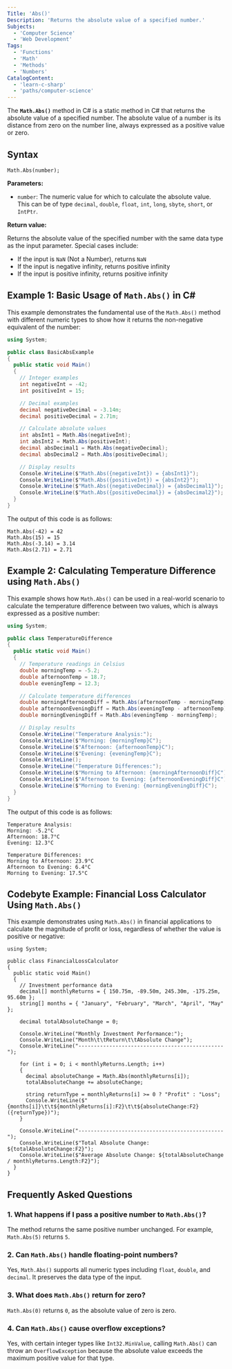 ```yaml
---
Title: 'Abs()'
Description: 'Returns the absolute value of a specified number.'
Subjects:
  - 'Computer Science'
  - 'Web Development'
Tags:
  - 'Functions'
  - 'Math'
  - 'Methods'
  - 'Numbers'
CatalogContent:
  - 'learn-c-sharp'
  - 'paths/computer-science'
---
```


The **`Math.Abs()`** method in C# is a static method in C# that returns the absolute value of a specified number. The absolute value of a number is its distance from zero on the number line, always expressed as a positive value or zero.

## Syntax

```pseudo
Math.Abs(number);
```

**Parameters:**

- `number`: The numeric value for which to calculate the absolute value. This can be of type `decimal`, `double`, `float`, `int`, `long`, `sbyte`, `short`, or `IntPtr`.

**Return value:**

Returns the absolute value of the specified number with the same data type as the input parameter. Special cases include:

- If the input is `NaN` (Not a Number), returns `NaN`
- If the input is negative infinity, returns positive infinity
- If the input is positive infinity, returns positive infinity

## Example 1: Basic Usage of `Math.Abs()` in C#

This example demonstrates the fundamental use of the `Math.Abs()` method with different numeric types to show how it returns the non-negative equivalent of the number:

```cs
using System;

public class BasicAbsExample
{
  public static void Main()
  {
    // Integer examples
    int negativeInt = -42;
    int positiveInt = 15;

    // Decimal examples
    decimal negativeDecimal = -3.14m;
    decimal positiveDecimal = 2.71m;

    // Calculate absolute values
    int absInt1 = Math.Abs(negativeInt);
    int absInt2 = Math.Abs(positiveInt);
    decimal absDecimal1 = Math.Abs(negativeDecimal);
    decimal absDecimal2 = Math.Abs(positiveDecimal);

    // Display results
    Console.WriteLine($"Math.Abs({negativeInt}) = {absInt1}");
    Console.WriteLine($"Math.Abs({positiveInt}) = {absInt2}");
    Console.WriteLine($"Math.Abs({negativeDecimal}) = {absDecimal1}");
    Console.WriteLine($"Math.Abs({positiveDecimal}) = {absDecimal2}");
  }
}
```

The output of this code is as follows:

```shell
Math.Abs(-42) = 42
Math.Abs(15) = 15
Math.Abs(-3.14) = 3.14
Math.Abs(2.71) = 2.71
```

## Example 2: Calculating Temperature Difference using `Math.Abs()`

This example shows how `Math.Abs()` can be used in a real-world scenario to calculate the temperature difference between two values, which is always expressed as a positive number:

```cs
using System;

public class TemperatureDifference
{
  public static void Main()
  {
    // Temperature readings in Celsius
    double morningTemp = -5.2;
    double afternoonTemp = 18.7;
    double eveningTemp = 12.3;

    // Calculate temperature differences
    double morningAfternoonDiff = Math.Abs(afternoonTemp - morningTemp);
    double afternoonEveningDiff = Math.Abs(eveningTemp - afternoonTemp);
    double morningEveningDiff = Math.Abs(eveningTemp - morningTemp);

    // Display results
    Console.WriteLine("Temperature Analysis:");
    Console.WriteLine($"Morning: {morningTemp}C");
    Console.WriteLine($"Afternoon: {afternoonTemp}C");
    Console.WriteLine($"Evening: {eveningTemp}C");
    Console.WriteLine();
    Console.WriteLine("Temperature Differences:");
    Console.WriteLine($"Morning to Afternoon: {morningAfternoonDiff}C");
    Console.WriteLine($"Afternoon to Evening: {afternoonEveningDiff}C");
    Console.WriteLine($"Morning to Evening: {morningEveningDiff}C");
  }
}
```

The output of this code is as follows:

```shell
Temperature Analysis:
Morning: -5.2°C
Afternoon: 18.7°C
Evening: 12.3°C

Temperature Differences:
Morning to Afternoon: 23.9°C
Afternoon to Evening: 6.4°C
Morning to Evening: 17.5°C
```

## Codebyte Example: Financial Loss Calculator Using `Math.Abs()`

This example demonstrates using `Math.Abs()` in financial applications to calculate the magnitude of profit or loss, regardless of whether the value is positive or negative:

```codebyte/csharp
using System;

public class FinancialLossCalculator
{
  public static void Main()
  {
    // Investment performance data
    decimal[] monthlyReturns = { 150.75m, -89.50m, 245.30m, -175.25m, 95.60m };
    string[] months = { "January", "February", "March", "April", "May" };

    decimal totalAbsoluteChange = 0;

    Console.WriteLine("Monthly Investment Performance:");
    Console.WriteLine("Month\t\tReturn\t\tAbsolute Change");
    Console.WriteLine("-----------------------------------------------");

    for (int i = 0; i < monthlyReturns.Length; i++)
    {
      decimal absoluteChange = Math.Abs(monthlyReturns[i]);
      totalAbsoluteChange += absoluteChange;

      string returnType = monthlyReturns[i] >= 0 ? "Profit" : "Loss";
      Console.WriteLine($"{months[i]}\t\t${monthlyReturns[i]:F2}\t\t${absoluteChange:F2} ({returnType})");
    }

    Console.WriteLine("-----------------------------------------------");
    Console.WriteLine($"Total Absolute Change: ${totalAbsoluteChange:F2}");
    Console.WriteLine($"Average Absolute Change: ${totalAbsoluteChange / monthlyReturns.Length:F2}");
  }
}
```

## Frequently Asked Questions

### 1. What happens if I pass a positive number to `Math.Abs()`?

The method returns the same positive number unchanged. For example, `Math.Abs(5)` returns `5`.

### 2. Can `Math.Abs()` handle floating-point numbers?

Yes, `Math.Abs()` supports all numeric types including `float`, `double`, and `decimal`. It preserves the data type of the input.

### 3. What does `Math.Abs()` return for zero?

`Math.Abs(0)` returns `0`, as the absolute value of zero is zero.

### 4. Can `Math.Abs()` cause overflow exceptions?

Yes, with certain integer types like `Int32.MinValue`, calling `Math.Abs()` can throw an `OverflowException` because the absolute value exceeds the maximum positive value for that type.
